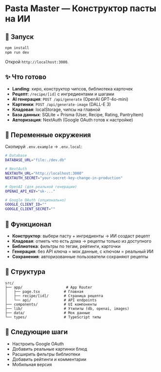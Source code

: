 # Pasta Master — Конструктор пасты на ИИ

## 🚀 Запуск
```bash
npm install
npm run dev
```
Открой `http://localhost:3000`.

## ✨ Что готово
- **Landing**: хиро, конструктор чипсов, библиотека карточек
- **Рецепт**: `/recipe/[id]` с ингредиентами и шагами  
- **AI генерация**: `POST /api/generate` (OpenAI GPT-4o-mini)
- **Картинки**: `POST /api/generate-image` (DALL-E 3)
- **Кладовая**: localStorage, чипсы на главной
- **База данных**: SQLite + Prisma (User, Recipe, Rating, PantryItem)
- **Авторизация**: NextAuth (Google OAuth готов к настройке)

## 🔧 Переменные окружения
Скопируй `.env.example` → `.env.local`:

```bash
# Database
DATABASE_URL="file:./dev.db"

# NextAuth  
NEXTAUTH_URL="http://localhost:3000"
NEXTAUTH_SECRET="your-secret-key-change-in-production"

# OpenAI (для реальной генерации)
OPENAI_API_KEY="sk-..."

# Google OAuth (опционально)
GOOGLE_CLIENT_ID=""
GOOGLE_CLIENT_SECRET=""
```

## 🎯 Функционал
- **Конструктор**: выбери пасту + ингредиенты → ИИ создаст рецепт
- **Кладовая**: отметь что есть дома → рецепты только из доступного
- **Библиотека**: фильтры по тегам, рейтинги, карточки
- **Генерация**: без API ключа = мок данные, с ключом = реальный ИИ
- **Сохранения**: авторизованные пользователи сохраняют рецепты

## 📁 Структура
```
src/
├── app/                    # App Router
│   ├── page.tsx           # Главная
│   ├── recipe/[id]/       # Страница рецепта
│   └── api/               # API endpoints
├── components/            # UI компоненты
├── lib/                   # Утилиты (db, openai, images)
├── data/                  # Мок данные
└── types/                 # TypeScript типы
```

## 🔄 Следующие шаги
- Настроить Google OAuth
- Добавить реальные картинки блюд
- Расширить фильтры библиотеки
- Добавить рейтинги и комментарии
- Мобильная версия
